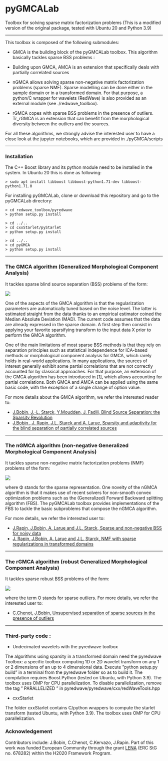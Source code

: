 # pyGMCALab
Toolbox for solving sparse matrix factorization problems
(This is a modified version of the original package, tested with Ubuntu 20 and Python 3.9)
***

This toolbox is composed of the following submodules:

* GMCA is the building block of the pyGMCALab toolbox. This algorithm basically tackles
sparse BSS problems :

* Building upon GMCA, AMCA is an extension that specifically deals with partially correlated sources

* nGMCA allows solving sparse non-negative matrix factorization problems (sparse NMF). Sparse modelling can be done
either in the sample domain or in a transformed domain. For that purpose, a python/C wrapper for wavelets (RedWave) is also
provided as an external module (see ./redwave_toolbox).

* rGMCA copes with sparse BSS problems in the presence of outliers. Tr_rGMCA is an extension that can benefit from the morphological
diversity between the outliers and the sources.

For all these algorithms, we strongly advise the interested user to have a close look at the jupyter notebooks, which are provided in ./pyGMCA/scripts

***

### Installation
The C++ Boost library and its python module need to be installed in the system. 
In Ubuntu 20 this is done as following:

    > sudo apt install libboost libboost-python1.71-dev libboost-python1.71.0

For installing pyGMCALab, clone or download this repository and go to the pyGMCALab directory:

    > cd redwave_toolbox/pyredwave
    > python setup.py install

    > cd ../..
    > cd cxxStarlet/pyStarlet
    > python setup.py install

    > cd ../..
    > cd pyGMCA
    > python setup.py install

***

### The GMCA algorithm (Generalized Morphological Component Analysis)
It tackles sparse blind source separation (BSS) problems of the form:

![](./Fig/gmca.png?raw=true)

One of the aspects of the GMCA algorithm is that the regularization parameters are automatically tuned based on the noise level. The latter is estimated straight from the data thanks to an empirical estimator coined the Median Absolute Deviation (MAD).
The current code assumes that the data are already expressed in the sparse domain. A first step then consist in applying your favorite sparsifying transform to the input data X prior to perform the GMCA algorithm.

One of the main limitations of most sparse BSS methods is that they rely on separation principles such as statistical independence for ICA-based methods or morphological component analysis for GMCA, which rarely holds in real-world applications. In many applications, the sources of interest generally exhibit some partial correlations that are not correctly accounted for by classical approaches. For that purpose, an extension of the GMCA algorithm has been introduced in [1], which allows accounting for partial correlations.
Both GMCA and AMCA can be applied using the same basic code, with the exception of a single change of option value.

For more details about the GMCA algorithm, we refer the interested reader to:

* [J.Bobin, J.-L. Starck, Y.Moudden, J. Fadili, Blind Source Separation: the Sparsity Revolution](http://jbobin.cosmostat.org/docs/aiep08.pdf)
* [J.Bobin , J. Rapin, J.L. Starck and A. Larue, Sparsity and adaptivity for the blind separation of partially correlated sources](http://arxiv.org/pdf/1412.4005v1)

***

### The nGMCA algorithm (non-negative Generalized Morphological Component Analysis)

It tackles sparse non-negative matrix factorization problems (NMF) problems of the form:

![](./Fig/ngmca.png?raw=true)

where Φ stands for the sparse representation. One novelty of the nGMCA algorithm is that it makes use of recent solvers for non-smooth convex optimization problems such as the (Generalized) Forward Backward splitting algorithm (FBS). The pyGMCALab toolbox provides implementations of the FBS to tackle the basic subproblems that compose the nGMCA algorithm.

For more details, we refer the interested user to:

* [J.Rapin, J.Bobin, A. Larue and J.L. Starck, Sparse and non-negative BSS for noisy data](http://arxiv.org/pdf/1308.5546)
* [J. Rapin, J.Bobin, A. Larue and J.L. Starck, NMF with sparse regularizations in transformed domains](http://arxiv.org/pdf/1407.7691)

***

### The rGMCA algorithm (robust Generalized Morphological Component Analysis)

It tackles sparse robust BSS  problems of the form:

![](./Fig/rgmca.png?raw=true)

where the term O stands for sparse outliers. For more details, we refer the interested user to:

* [C.Chenot, J.Bobin, Unsupervised separation of sparse sources in the presence of outliers](http://http//jbobin.cosmostat.org/Documents/rAMCA_Mar9.pdf)

***

### Third-party code :

* Undecimated wavelets with the pyredwave toolbox

The algorithms using sparsity in a transformed domain need the pyredwave Toolbox: a specific toolbox computing 1D or 2D wavelet transform on any 1 or 2 dimensions of an up to 4 dimensional data. Execute ”python setup.py build” in a terminal from the pyredwave folder so as to build it. The compilation requires Boost.Python (tested on Ubuntu, with Python 3.9). The toolbox uses OMP for CPU parallelization. To disable parallelization, remove the tag ” PARALLELIZED ” in pyredwave/pyredwave/cxx/redWaveTools.hpp

* cxxStarlet

The folder cxxStarlet contains C/python wrappers to compute the starlet transform (tested Ubuntu, with Python 3.9). The toolbox uses OMP for CPU parallelization.

### Acknowledgement
Contributors include: J.Bobin, C.Chenot, C.Kervazo, J.Rapin.
Part of this work was funded European Community through the grant [LENA](http://lena.cosmostat.org) (ERC StG no. 678282) within the H2020 Framework Program.
